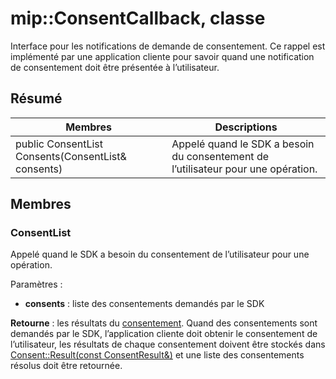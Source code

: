 # <a name="class-mipconsentcallback"></a>mip::ConsentCallback, classe 
Interface pour les notifications de demande de consentement.
Ce rappel est implémenté par une application cliente pour savoir quand une notification de consentement doit être présentée à l’utilisateur.
  
## <a name="summary"></a>Résumé
 Membres                        | Descriptions                                
--------------------------------|---------------------------------------------
 public ConsentList Consents(ConsentList& consents)  |  Appelé quand le SDK a besoin du consentement de l’utilisateur pour une opération.
  
## <a name="members"></a>Membres
  
### <a name="consentlist"></a>ConsentList
Appelé quand le SDK a besoin du consentement de l’utilisateur pour une opération.

Paramètres :  
* **consents** : liste des consentements demandés par le SDK



  
**Retourne** : les résultats du [consentement](class_mip_consent.md). Quand des consentements sont demandés par le SDK, l’application cliente doit obtenir le consentement de l’utilisateur, les résultats de chaque consentement doivent être stockés dans [Consent::Result(const ConsentResult&)](class_mip_consent.md#result) et une liste des consentements résolus doit être retournée.